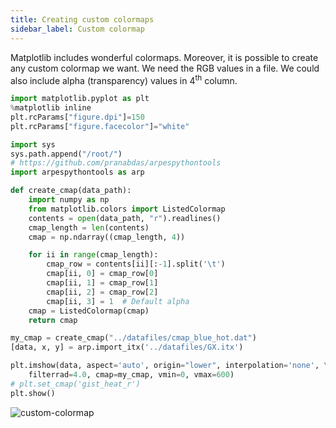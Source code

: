 ```yaml
---
title: Creating custom colormaps
sidebar_label: Custom colormap
---
```

Matplotlib includes wonderful colormaps. Moreover, it is possible to create any
custom colormap we want. We need the RGB values in a file. We could also include
alpha (transparency) values in 4<sup>th</sup> column.

```python showLineNumbers
import matplotlib.pyplot as plt
%matplotlib inline
plt.rcParams["figure.dpi"]=150
plt.rcParams["figure.facecolor"]="white"

import sys
sys.path.append("/root/")
# https://github.com/pranabdas/arpespythontools
import arpespythontools as arp

def create_cmap(data_path):
    import numpy as np
    from matplotlib.colors import ListedColormap
    contents = open(data_path, "r").readlines()
    cmap_length = len(contents)
    cmap = np.ndarray((cmap_length, 4))

    for ii in range(cmap_length):
        cmap_row = contents[ii][:-1].split('\t')
        cmap[ii, 0] = cmap_row[0]
        cmap[ii, 1] = cmap_row[1]
        cmap[ii, 2] = cmap_row[2]
        cmap[ii, 3] = 1  # Default alpha
    cmap = ListedColormap(cmap)
    return cmap

my_cmap = create_cmap("../datafiles/cmap_blue_hot.dat")
[data, x, y] = arp.import_itx('../datafiles/GX.itx')

plt.imshow(data, aspect='auto', origin="lower", interpolation='none', \
    filterrad=4.0, cmap=my_cmap, vmin=0, vmax=600)
# plt.set_cmap('gist_heat_r')
plt.show()
```

<picture>
  <source type="image/webp" srcset={require("/img/custom-colormap.webp").default} />
  <img src={require("/img/custom-colormap.png").default} alt="custom-colormap" />
</picture>
